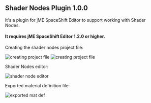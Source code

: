 ## Shader Nodes Plugin 1.0.0

It's a plugin for jME SpaceShift Editor to support working with Shader Nodes.

#### It requires jME SpaceShift Editor 1.2.0 or higher.

Creating the shader nodes project file:

![creating project file](https://i.imgur.com/49IwnM1.png)
![creating project file](https://i.imgur.com/RnbtB7j.png)

Shader Nodes editor:

![shader node editor](https://i.imgur.com/cUSshqI.png)

Exported material definition file:

![exported mat def](https://i.imgur.com/hcy8tqe.png)
